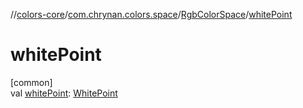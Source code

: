 //[colors-core](../../../index.md)/[com.chrynan.colors.space](../index.md)/[RgbColorSpace](index.md)/[whitePoint](white-point.md)

# whitePoint

[common]\
val [whitePoint](white-point.md): [WhitePoint](../-white-point/index.md)
